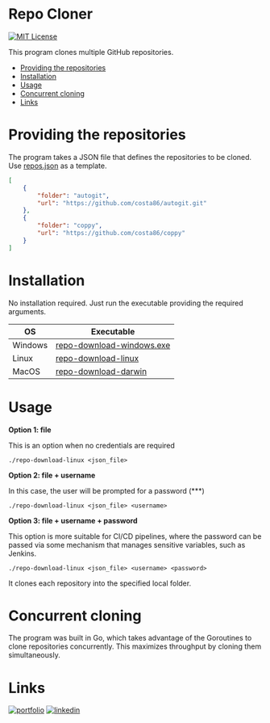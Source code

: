 # Repo Cloner
[![MIT License](https://img.shields.io/badge/License-MIT-green.svg)](https://choosealicense.com/licenses/mit/)

This program clones multiple GitHub repositories. 

- [Providing the repositories](#providing-the-repositories)
- [Installation](#installation)
- [Usage](#usage)
- [Concurrent cloning](#concurrent-cloning)
- [Links](#links)


# Providing the repositories
The program takes a JSON file that defines the repositories to be cloned. Use [repos.json](repos.json) as a template.

```json
[
    {
        "folder": "autogit",
        "url": "https://github.com/costa86/autogit.git"
    },
    {
        "folder": "coppy",
        "url": "https://github.com/costa86/coppy"
    }
]
```

# Installation
No installation required. Just run the executable providing the required arguments.

|OS|Executable|
|--|--|
|Windows|[repo-download-windows.exe](repo-download-windows.exe)|
|Linux|[repo-download-linux](repo-download-linux)|
|MacOS|[repo-download-darwin](repo-download-darwin)|

# Usage

**Option 1: file**

This is an option when no credentials are required

    ./repo-download-linux <json_file>

**Option 2: file + username**

In this case, the user will be prompted for a password (***)

    ./repo-download-linux <json_file> <username>

**Option 3: file + username + password**

This option is more suitable for CI/CD pipelines, where the password can be passed via some mechanism that manages sensitive variables, such as Jenkins.

    ./repo-download-linux <json_file> <username> <password>


It clones each repository into the specified local folder.

# Concurrent cloning

The program was built in Go, which takes advantage of the Goroutines to clone repositories concurrently. This maximizes throughput by cloning them simultaneously.


# Links
[![portfolio](https://img.shields.io/badge/my_portfolio-030?style=for-the-badge&logo=ko-fi&logoColor=yellow)](https://costa86.tech/)
[![linkedin](https://img.shields.io/badge/linkedin-0A66C2?style=for-the-badge&logo=linkedin&logoColor=white)](https://www.linkedin.com/in/costa86/)

